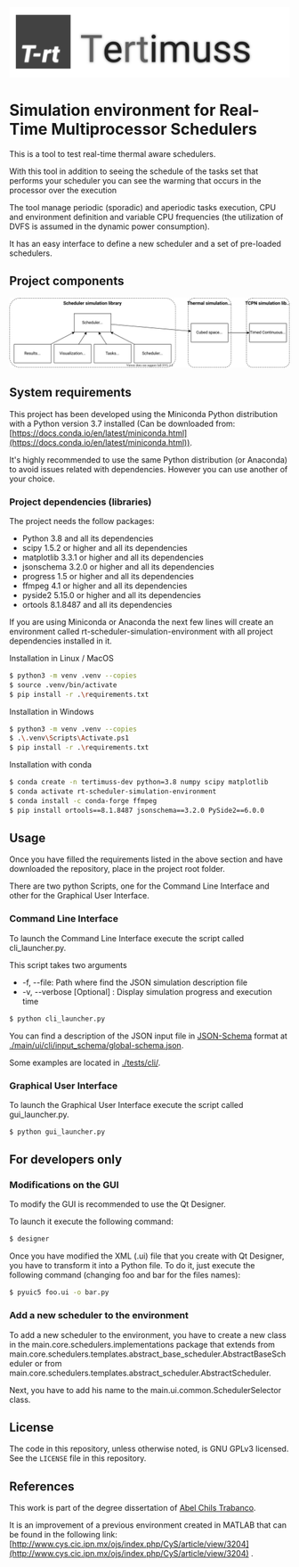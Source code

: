 ![Tertimuss logo](./doc/images/logo/logo_background.svg)
# Simulation environment for Real-Time Multiprocessor Schedulers

This is a tool to test real-time thermal aware schedulers.

With this tool in addition to seeing the schedule of the tasks set that performs your scheduler you can see the warming
that occurs in the processor over the execution

The tool manage periodic (sporadic) and aperiodic tasks execution, CPU and environment definition and variable CPU
frequencies (the utilization of DVFS is assumed in the dynamic power consumption).

It has an easy interface to define a new scheduler and a set of pre-loaded schedulers.

## Project components

![Project components](./docs/development/diagrams/TertimussArchitecture.svg)

## System requirements

This project has been developed using the Miniconda Python distribution with a Python version 3.7 installed (Can be
downloaded from: [https://docs.conda.io/en/latest/miniconda.html](https://docs.conda.io/en/latest/miniconda.html)).

It's highly recommended to use the same Python distribution (or Anaconda) to avoid issues related with dependencies.
However you can use another of your choice.

### Project dependencies (libraries)

The project needs the follow packages:

- Python 3.8 and all its dependencies
- scipy 1.5.2 or higher and all its dependencies
- matplotlib 3.3.1 or higher and all its dependencies
- jsonschema 3.2.0 or higher and all its dependencies
- progress 1.5 or higher and all its dependencies
- ffmpeg 4.1 or higher and all its dependencies
- pyside2 5.15.0 or higher and all its dependencies
- ortools 8.1.8487 and all its dependencies

If you are using Miniconda or Anaconda the next few lines will create an environment called
rt-scheduler-simulation-environment with all project dependencies installed in it.

Installation in Linux / MacOS

```bash
$ python3 -m venv .venv --copies
$ source .venv/bin/activate
$ pip install -r .\requirements.txt
```

Installation in Windows

```bash
$ python3 -m venv .venv --copies
$ .\.venv\Scripts\Activate.ps1
$ pip install -r .\requirements.txt
```

Installation with conda
```bash
$ conda create -n tertimuss-dev python=3.8 numpy scipy matplotlib
$ conda activate rt-scheduler-simulation-environment
$ conda install -c conda-forge ffmpeg
$ pip install ortools==8.1.8487 jsonschema==3.2.0 PySide2==6.0.0
```

## Usage

Once you have filled the requirements listed in the above section and have downloaded the repository, place in the
project root folder.

There are two python Scripts, one for the Command Line Interface and other for the Graphical User Interface.

### Command Line Interface

To launch the Command Line Interface execute the script called cli_launcher.py.

This script takes two arguments

- -f, --file: Path where find the JSON simulation description file
- -v, --verbose \[Optional\] : Display simulation progress and execution time

```bash
$ python cli_launcher.py
```

You can find a description of the JSON input file in [JSON-Schema](https://json-schema.org/) format
at [./main/ui/cli/input_schema/global-schema.json](tertimuss_cli/input_schema/global-schema.json).

Some examples are located in [./tests/cli/](tests/old/cli).

### Graphical User Interface

To launch the Graphical User Interface execute the script called gui_launcher.py.

```bash
$ python gui_launcher.py
```

## For developers only

### Modifications on the GUI

To modify the GUI is recommended to use the Qt Designer.

To launch it execute the following command:

```bash
$ designer
```

Once you have modified the XML (.ui) file that you create with Qt Designer, you have to transform it into a Python file.
To do it, just execute the following command (changing foo and bar for the files names):

```bash
$ pyuic5 foo.ui -o bar.py
```

### Add a new scheduler to the environment

To add a new scheduler to the environment, you have to create a new class in the main.core.schedulers.implementations
package that extends from main.core.schedulers.templates.abstract_base_scheduler.AbstractBaseScheduler or from
main.core.schedulers.templates.abstract_scheduler.AbstractScheduler.

Next, you have to add his name to the main.ui.common.SchedulerSelector class.

## License

The code in this repository, unless otherwise noted, is GNU GPLv3 licensed. See the `LICENSE` file in this repository.

## References

This work is part of the degree dissertation of [Abel Chils Trabanco](https://github.com/AbelChT/).

It is an improvement of a previous environment created in MATLAB that can be found in the following link:
[http://www.cys.cic.ipn.mx/ojs/index.php/CyS/article/view/3204](http://www.cys.cic.ipn.mx/ojs/index.php/CyS/article/view/3204)
.
